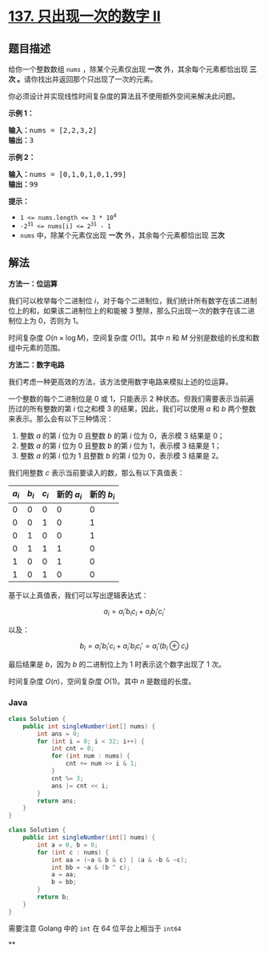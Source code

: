 # [137. 只出现一次的数字 II](https://leetcode.cn/problems/single-number-ii)

## 题目描述

<p>给你一个整数数组&nbsp;<code>nums</code> ，除某个元素仅出现 <strong>一次</strong> 外，其余每个元素都恰出现 <strong>三次 。</strong>请你找出并返回那个只出现了一次的元素。</p>

<p>你必须设计并实现线性时间复杂度的算法且不使用额外空间来解决此问题。</p>

<p><strong>示例 1：</strong></p>

<pre>
<strong>输入：</strong>nums = [2,2,3,2]
<strong>输出：</strong>3
</pre>

<p><strong>示例 2：</strong></p>

<pre>
<strong>输入：</strong>nums = [0,1,0,1,0,1,99]
<strong>输出：</strong>99
</pre>

<p><strong>提示：</strong></p>

<ul>
	<li><code>1 &lt;= nums.length &lt;= 3 * 10<sup>4</sup></code></li>
	<li><code>-2<sup>31</sup> &lt;= nums[i] &lt;= 2<sup>31</sup> - 1</code></li>
	<li><code>nums</code> 中，除某个元素仅出现 <strong>一次</strong> 外，其余每个元素都恰出现 <strong>三次</strong></li>
</ul>

## 解法

**方法一：位运算**

我们可以枚举每个二进制位 $i$，对于每个二进制位，我们统计所有数字在该二进制位上的和，如果该二进制位上的和能被 $3$ 整除，那么只出现一次的数字在该二进制位上为 $0$，否则为 $1$。

时间复杂度 $O(n \times \log M)$，空间复杂度 $O(1)$。其中 $n$ 和 $M$ 分别是数组的长度和数组中元素的范围。

**方法二：数字电路**

我们考虑一种更高效的方法，该方法使用数字电路来模拟上述的位运算。

一个整数的每个二进制位是 $0$ 或 $1$，只能表示 $2$ 种状态。但我们需要表示当前遍历过的所有整数的第 $i$ 位之和模 $3$ 的结果，因此，我们可以使用 $a$ 和 $b$ 两个整数来表示。那么会有以下三种情况：

1. 整数 $a$ 的第 $i$ 位为 $0$ 且整数 $b$ 的第 $i$ 位为 $0$，表示模 $3$ 结果是 $0$；
1. 整数 $a$ 的第 $i$ 位为 $0$ 且整数 $b$ 的第 $i$ 位为 $1$，表示模 $3$ 结果是 $1$；
1. 整数 $a$ 的第 $i$ 位为 $1$ 且整数 $b$ 的第 $i$ 位为 $0$，表示模 $3$ 结果是 $2$。

我们用整数 $c$ 表示当前要读入的数，那么有以下真值表：

| $a_i$ | $b_i$ | $c_i$ | 新的 $a_i$ | 新的 $b_i$ |
| ----- | ----- | ----- | ---------- | ---------- |
| 0     | 0     | 0     | 0          | 0          |
| 0     | 0     | 1     | 0          | 1          |
| 0     | 1     | 0     | 0          | 1          |
| 0     | 1     | 1     | 1          | 0          |
| 1     | 0     | 0     | 1          | 0          |
| 1     | 0     | 1     | 0          | 0          |

基于以上真值表，我们可以写出逻辑表达式：

$$
a_i = a_i' b_i c_i + a_i b_i' c_i'
$$

以及：

$$
b_i = a_i' b_i' c_i + a_i' b_i c_i' = a_i' (b_i \oplus c_i)
$$

最后结果是 $b$，因为 $b$ 的二进制位上为 $1$ 时表示这个数字出现了 $1$ 次。

时间复杂度 $O(n)$，空间复杂度 $O(1)$。其中 $n$ 是数组的长度。

### **Java**

```java
class Solution {
    public int singleNumber(int[] nums) {
        int ans = 0;
        for (int i = 0; i < 32; i++) {
            int cnt = 0;
            for (int num : nums) {
                cnt += num >> i & 1;
            }
            cnt %= 3;
            ans |= cnt << i;
        }
        return ans;
    }
}
```

```java
class Solution {
    public int singleNumber(int[] nums) {
        int a = 0, b = 0;
        for (int c : nums) {
            int aa = (~a & b & c) | (a & ~b & ~c);
            int bb = ~a & (b ^ c);
            a = aa;
            b = bb;
        }
        return b;
    }
}
```

需要注意 Golang 中的 `int` 在 64 位平台上相当于 `int64`

**
